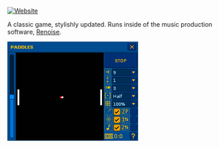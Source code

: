 [![Website]][lt_website]

A classic game, stylishly updated. Runs inside of the music production software, [Renoise](https://www.renoise.com/products/renoise).

<!---------------->

[Website]: https://custom-icon-badges.demolab.com/badge/Official_Website-000000?style=for-the-badge&logoColor=white&logo=globe
[lt_website]: https://aqu.surf/paddles

![Gameplay](Artwork/paddles-demo.apng)
